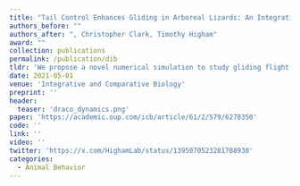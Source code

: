 ```yaml
---
title: "Tail Control Enhances Gliding in Arboreal Lizards: An Integrative Study Using a 3D Geometric Model and Numerical Simulation"
authors_before: ""
authors_after: ", Christopher Clark, Timothy Higham"
award: ""
collection: publications
permalink: /publication/dib
tldr: 'We propose a novel numerical simulation to study gliding flight and show that tail control plays a significant role in Draco flight control.'
date: 2021-05-01
venue: 'Integrative and Comparative Biology'
preprint: ''
header: 
  teaser: 'draco_dynamics.png'
paper: 'https://academic.oup.com/icb/article/61/2/579/6278350'
code: '' 
link: ''
video: ''
twitter: 'https://x.com/HighamLab/status/1395070523281788930'
categories:
  - Animal Behavior
---
```

